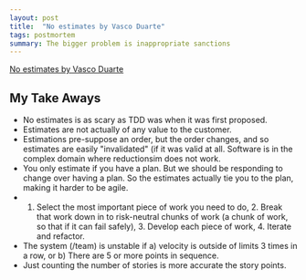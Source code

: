 ```yaml
---
layout: post
title:  "No estimates by Vasco Duarte"
tags: postmortem
summary: The bigger problem is inappropriate sanctions
---
```


[No estimates by Vasco Duarte](https://www.youtube.com/watch?v=cgvB2wWvi8M)

## My Take Aways

* No estimates is as scary as TDD was when it was first proposed.
* Estimates are not actually of any value to the customer.
* Estimations pre-suppose an order, but the order changes, and so estimates are easily "invalidated" (if it was valid at all. Software is in the complex domain where reductionsim does not work.
* You only estimate if you have a plan. But we should be responding to change over having a plan. So the estimates actually tie you to the plan, making it harder to be agile.
* 1. Select the most important piece of work you need to do, 2. Break that work down in to risk-neutral chunks of work (a chunk of work, so that if it can fail safely), 3. Develop each piece of work, 4. Iterate and refactor.
* The system (/team) is unstable if a) velocity is outside of limits 3 times in a row, or b) There are 5 or more points in sequence.
* Just counting the number of stories is more accurate the story points.
